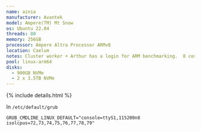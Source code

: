 ```yaml
---
name: ainia
manufacturer: Avantek
model: Ampere(TM) Mt Snow
os: Ubuntu 22.04
threads: 80
memory: 256GB
processor: Ampere Altra Processor ARMv8
location: Caelum
notes: Cluster worker + Arthur has a login for ARM benchmarking.  8 cores isolated
pool: linux-arm64
disks:
  - 900GB NVMe
  - 2 x 3.5TB NVMe
---
```

{% include details.html %} 

In `/etc/default/grub`
```
GRUB_CMDLINE_LINUX_DEFAULT="console=ttyS1,115200n8 isolcpus=72,73,74,75,76,77,78,79"
```

